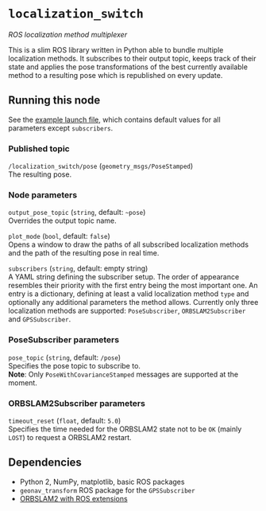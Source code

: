 # `localization_switch`

*ROS localization method multiplexer*

This is a slim ROS library written in Python able to bundle multiple localization methods. It subscribes to their output topic, keeps track of their state and applies the pose transformations of the best currently available method to a resulting pose which is republished on every update.

## Running this node

See the [example launch file](launch/default.launch), which contains default values for all parameters except `subscribers`.

### Published topic

`/localization_switch/pose` (`geometry_msgs/PoseStamped`)  
The resulting pose.

### Node parameters

`output_pose_topic` (`string`, default: `~pose`)  
Overrides the output topic name.

`plot_mode` (`bool`, default: `false`)  
Opens a window to draw the paths of all subscribed localization methods and the path of the resulting pose in real time.

`subscribers` (`string`, default: empty string)  
A YAML string defining the subscriber setup. The order of appearance resembles their priority with the first entry being the most important one. An entry is a dictionary, defining at least a valid localization method `type` and optionally any additional parameters the method allows. Currently only three localization methods are supported: `PoseSubscriber`, `ORBSLAM2Subscriber` and `GPSSubscriber`.

### PoseSubscriber parameters

`pose_topic` (`string`, default: `/pose`)  
Specifies the pose topic to subscribe to.  
**Note**: Only `PoseWithCovarianceStamped` messages are supported at the moment.

### ORBSLAM2Subscriber parameters

`timeout_reset` (`float`, default: `5.0`)  
Specifies the time needed for the ORBSLAM2 state not to be `OK` (mainly `LOST`) to request a ORBSLAM2 restart.

## Dependencies

* Python 2, NumPy, matplotlib, basic ROS packages
* `geonav_transform` ROS package for the `GPSSubscriber`
* [ORBSLAM2 with ROS extensions](https://gitlab.tubit.tu-berlin.de/breakdowncookie/ORB_SLAM2.git)
